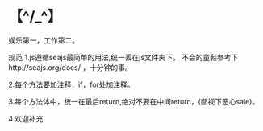 【^/_\^】
========
娱乐第一，工作第二。

规范
1.js遵循seajs最简单的用法,统一丢在js文件夹下。
不会的童鞋参考下http://seajs.org/docs/
，十分钟的事。

2.每个方法要加注释，if，for处加注释。

3.每个方法体中，统一在最后return,绝对不要在中间return，(鄙视下恶心sale)。

4.欢迎补充
